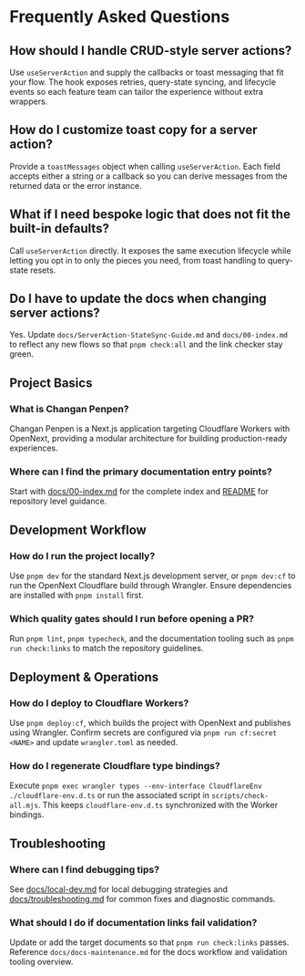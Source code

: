 # Frequently Asked Questions

## How should I handle CRUD-style server actions?
Use `useServerAction` and supply the callbacks or toast messaging that fit your flow. The hook exposes retries, query-state syncing, and lifecycle events so each feature team can tailor the experience without extra wrappers.

## How do I customize toast copy for a server action?
Provide a `toastMessages` object when calling `useServerAction`. Each field accepts either a string or a callback so you can derive messages from the returned data or the error instance.

## What if I need bespoke logic that does not fit the built-in defaults?
Call `useServerAction` directly. It exposes the same execution lifecycle while letting you opt in to only the pieces you need, from toast handling to query-state resets.

## Do I have to update the docs when changing server actions?
Yes. Update `docs/ServerAction-StateSync-Guide.md` and `docs/00-index.md` to reflect any new flows so that `pnpm check:all` and the link checker stay green.
## Project Basics

### What is Changan Penpen?
Changan Penpen is a Next.js application targeting Cloudflare Workers with OpenNext, providing a modular architecture for building production-ready experiences.

### Where can I find the primary documentation entry points?
Start with [docs/00-index.md](00-index.md) for the complete index and [README](../README.md) for repository level guidance.

## Development Workflow

### How do I run the project locally?
Use `pnpm dev` for the standard Next.js development server, or `pnpm dev:cf` to run the OpenNext Cloudflare build through Wrangler. Ensure dependencies are installed with `pnpm install` first.

### Which quality gates should I run before opening a PR?
Run `pnpm lint`, `pnpm typecheck`, and the documentation tooling such as `pnpm run check:links` to match the repository guidelines.

## Deployment & Operations

### How do I deploy to Cloudflare Workers?
Use `pnpm deploy:cf`, which builds the project with OpenNext and publishes using Wrangler. Confirm secrets are configured via `pnpm run cf:secret <NAME>` and update `wrangler.toml` as needed.

### How do I regenerate Cloudflare type bindings?
Execute `pnpm exec wrangler types --env-interface CloudflareEnv ./cloudflare-env.d.ts` or run the associated script in `scripts/check-all.mjs`. This keeps `cloudflare-env.d.ts` synchronized with the Worker bindings.

## Troubleshooting

### Where can I find debugging tips?
See [docs/local-dev.md](local-dev.md) for local debugging strategies and [docs/troubleshooting.md](troubleshooting.md) for common fixes and diagnostic commands.

### What should I do if documentation links fail validation?
Update or add the target documents so that `pnpm run check:links` passes. Reference `docs/docs-maintenance.md` for the docs workflow and validation tooling overview.
 
